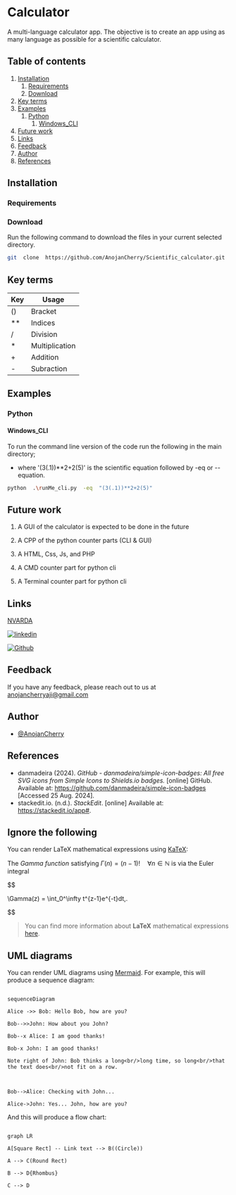 
  

# Calculator
A multi-language calculator app. The objective is to create an app using as many language as possible for a scientific calculator.

## Table of contents
1. [Installation](#installation)
    1. [Requirements](#requirements)
    2. [Download](#download)
2. [Key terms](#key-terms)
3. [Examples](#examples)
    1. [Python](#python)
        1. [Windows_CLI](#windows_cli)
4. [Future work](#future-work)
5. [Links](#links)
6. [Feedback](#feedback)
7. [Author](#author)
8. [References](#references)

## Installation
### Requirements

### Download

Run the following command to download the files in your current selected directory.

```bash
git  clone  https://github.com/AnojanCherry/Scientific_calculator.git
```

## Key terms

|Key|Usage|
|--|--|
|()|Bracket|
|**|Indices|
|/|Division|
|*|Multiplication|
|+|Addition|
|-|Subraction|
  
## Examples

### Python

#### Windows_CLI

To run the command line version of the code run the following in the main directory;

- where '(3(.1))**2+2(5)' is the scientific equation followed by -eq or --equation.

```bash
python  .\runMe_cli.py  -eq  "(3(.1))**2+2(5)"
```

## Future work

1. A GUI of the calculator is expected to be done in the future

2. A CPP of the python counter parts (CLI & GUI)

3. A HTML, Css, Js, and PHP

4. A CMD counter part for python cli

5. A Terminal counter part for python cli

## Links

[NVARDA](http://nvarda.com/)

[![linkedin](https://img.shields.io/badge/linkedin-%230A66C2.svg?&style=for-the-badge&logo=linkedin&logoColor=white)](https://www.linkedin.com/in/ranojan/)

[![Github](https://img.shields.io/badge/github-%23181717.svg?&style=for-the-badge&logo=github&logoColor=white)](https://github.com/AnojanCherry)

## Feedback

If you have any feedback, please reach out to us at anojancherryaji@gmail.com

## Author

- [@AnojanCherry](https://github.com/AnojanCherry)

## References

- danmadeira (2024). _GitHub - danmadeira/simple-icon-badges: All free SVG icons from Simple Icons to Shields.io badges._ [online] GitHub. Available at: https://github.com/danmadeira/simple-icon-badges [Accessed 25 Aug. 2024].
- stackedit.io. (n.d.).  _StackEdit_. [online] Available at: https://stackedit.io/app#.
  
## Ignore the following

You can render LaTeX mathematical expressions using [KaTeX](https://khan.github.io/KaTeX/):

  

The *Gamma function* satisfying $\Gamma(n) = (n-1)!\quad\forall n\in\mathbb N$ is via the Euler integral

  

$$

\Gamma(z) = \int_0^\infty t^{z-1}e^{-t}dt\,.

$$

  

> You can find more information about **LaTeX** mathematical expressions [here](http://meta.math.stackexchange.com/questions/5020/mathjax-basic-tutorial-and-quick-reference).

  
  

## UML diagrams

  

You can render UML diagrams using [Mermaid](https://mermaidjs.github.io/). For example, this will produce a sequence diagram:

  

```mermaid

sequenceDiagram

Alice ->> Bob: Hello Bob, how are you?

Bob-->>John: How about you John?

Bob--x Alice: I am good thanks!

Bob-x John: I am good thanks!

Note right of John: Bob thinks a long<br/>long time, so long<br/>that the text does<br/>not fit on a row.

  

Bob-->Alice: Checking with John...

Alice->John: Yes... John, how are you?

```

  

And this will produce a flow chart:

  

```mermaid

graph LR

A[Square Rect] -- Link text --> B((Circle))

A --> C(Round Rect)

B --> D{Rhombus}

C --> D

```